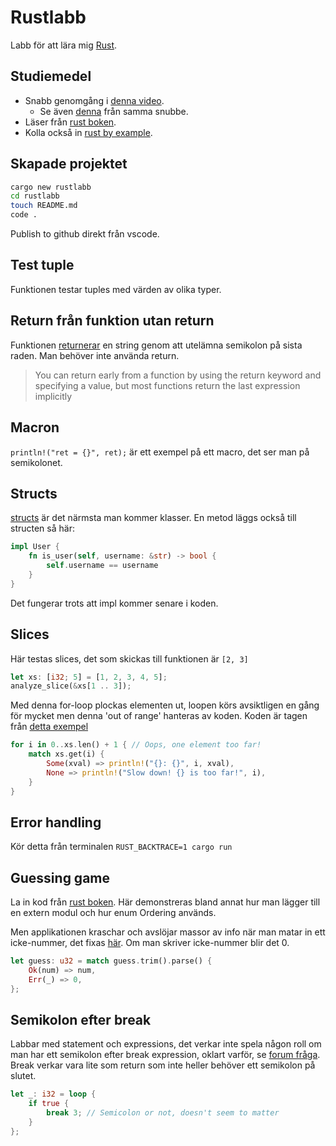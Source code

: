 # Rustlabb

Labb för att lära mig [Rust](https://www.rust-lang.org/).

## Studiemedel

- Snabb genomgång i [denna video](https://www.youtube.com/watch?v=br3GIIQeefY).
    - Se även [denna](https://www.youtube.com/watch?v=Z3xPIYHKSoI) från samma snubbe.
- Läser från [rust boken](https://doc.rust-lang.org/book/title-page.html). 
- Kolla också in [rust by example](https://doc.rust-lang.org/rust-by-example/index.html).

## Skapade projektet

```bash
cargo new rustlabb
cd rustlabb
touch README.md
code .
```

Publish to github direkt från vscode.

## Test tuple

Funktionen testar tuples med värden av olika typer. 

## Return från funktion utan return

Funktionen [returnerar](https://doc.rust-lang.org/book/ch03-03-how-functions-work.html#functions-with-return-values) en string genom att utelämna semikolon på sista raden.
Man behöver inte använda return.

> You can return early from a function by using the return keyword and specifying a value, but most functions return the last expression implicitly

## Macron

`println!("ret = {}", ret);` är ett exempel på ett macro, det ser man på semikolonet.

## Structs

[structs](https://doc.rust-lang.org/book/ch05-01-defining-structs.html?highlight=struct#defining-and-instantiating-structs) är det närmsta man kommer klasser. En metod läggs också till structen så här:

```rust
impl User {
    fn is_user(self, username: &str) -> bool {
        self.username == username
    }
}
```

Det fungerar trots att impl kommer senare i koden.

## Slices

Här testas slices, det som skickas till funktionen är `[2, 3]`

```rust
let xs: [i32; 5] = [1, 2, 3, 4, 5];
analyze_slice(&xs[1 .. 3]);
```

Med denna for-loop plockas elementen ut, loopen körs avsiktligen en gång för mycket men denna 'out of range' hanteras av koden.
Koden är tagen från [detta exempel](https://doc.rust-lang.org/rust-by-example/primitives/array.html)

```rust
for i in 0..xs.len() + 1 { // Oops, one element too far!
    match xs.get(i) {
        Some(xval) => println!("{}: {}", i, xval),
        None => println!("Slow down! {} is too far!", i),
    }
}
```

## Error handling

Kör detta från terminalen
`RUST_BACKTRACE=1 cargo run`

## Guessing game

La in kod från [rust boken](https://doc.rust-lang.org/book/ch02-00-guessing-game-tutorial.html). Här demonstreras bland annat hur man lägger till en extern modul och hur enum Ordering används.

Men applikationen kraschar och avslöjar massor av info när man matar in ett icke-nummer, det fixas [här](https://doc.rust-lang.org/book/ch02-00-guessing-game-tutorial.html#handling-invalid-input). Om man skriver icke-nummer blir det 0.

```rust
let guess: u32 = match guess.trim().parse() {
    Ok(num) => num,
    Err(_) => 0,
};
```

## Semikolon efter break

Labbar med statement och expressions, det verkar inte spela någon roll om man har ett semikolon efter break expression, oklart varför, se [forum fråga](https://stackoverflow.com/questions/65024479/why-does-break-not-need-a-semicolon-when-ending-a-loop). Break verkar vara lite som return som inte heller behöver ett semikolon på slutet.

```rust
let _: i32 = loop {
    if true {
        break 3; // Semicolon or not, doesn't seem to matter
    }
};
```
